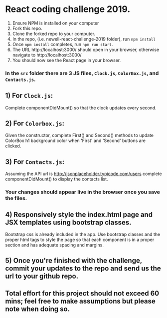 # React coding challenge 2019.

1) Ensure NPM is installed on your computer
2) Fork this repo. 
3) Clone the forked repo to your computer.
4) In the repo, (i.e. newell-react-challenge-2019 folder), run `npm install`
5) Once `npm install` completes, run `npm run start`.
6) The URL http://localhost:3000/ should open in your browser,
   otherwise navigate to http://localhost:3000/
7) You should now see the React page in your browser.
   
### In the `src` folder there are 3 JS files, `Clock.js`, `ColorBox.js`, and `Contacts.js`.

## 1) For `Clock.js`:
Complete componentDidMount() so that the clock updates every second.

## 2) For `Colorbox.js`:
Given the constructor, complete First() and Second() methods to update ColorBox h1 background color when 'First' and 'Second' buttons are clicked.

## 3) For `Contacts.js`:
Assuming the API url is http://jsonplaceholder.typicode.com/users complete componentDidMount() to display the contacts list.

### Your changes should appear live in the browser once you save the files.
 
## 4) Responsively style the index.html page and JSX templates using bootstrap classes.
Bootstrap css is already included in the app. Use bootstrap classes and the proper
html tags to style the page so that each component is in a proper section and has adequate spacing and margins.

## 5) Once you're finished with the challenge, commit your updates to the repo and send us the url to your github repo. 
## Total effort for this project should not exceed 60 mins; feel free to make assumptions but please note when doing so.


